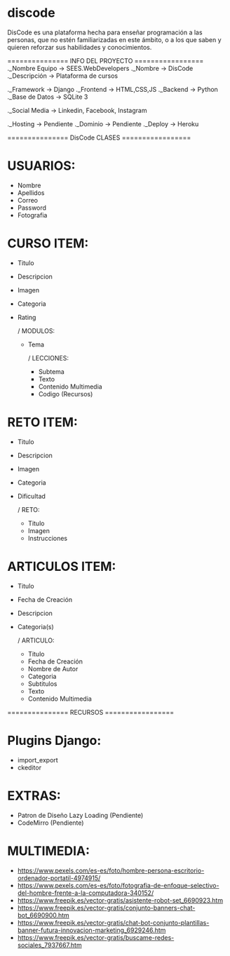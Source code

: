 # discode
DisCode es una plataforma hecha para enseñar programación a las personas, que no estén familiarizadas en este ámbito, o a los que saben y quieren reforzar sus habilidades y conocimientos. 

=============== INFO DEL PROYECTO =================
._Nombre Equipo -> SEES.WebDevelopers 
._Nombre        -> DisCode
._Descripción   -> Plataforma de cursos

._Framework     -> Django 
._Frontend      -> HTML,CSS,JS
._Backend       -> Python
._Base de Datos -> SQLite 3

._Social Media  -> Linkedin, Facebook, Instagram

._Hosting       -> Pendiente
._Dominio       -> Pendiente
._Deploy        -> Heroku



=============== DisCode CLASES =================
# USUARIOS:
  - Nombre
  - Apellidos
  - Correo
  - Password
  - Fotografia



# CURSO ITEM:
  - Titulo
  - Descripcion
  - Imagen
  - Categoria
  - Rating

    / MODULOS:
      - Tema

        / LECCIONES:
          - Subtema
          - Texto
          - Contenido Multimedia
          - Codigo (Recursos)



# RETO ITEM:
  - Titulo
  - Descripcion
  - Imagen
  - Categoria
  - Dificultad

    / RETO:
      - Titulo
      - Imagen
      - Instrucciones



# ARTICULOS ITEM:
  - Titulo
  - Fecha de Creación
  - Descripcion
  - Categoria(s)

    / ARTICULO:
      - Titulo
      - Fecha de Creación
      - Nombre de Autor
      - Categoria
      - Subtitulos
      - Texto
      - Contenido Multimedia



=============== RECURSOS =================
# Plugins Django:
  - import_export
  - ckeditor


# EXTRAS:
  - Patron de Diseño Lazy Loading (Pendiente)
  - CodeMirro (Pendiente)


# MULTIMEDIA:
  - https://www.pexels.com/es-es/foto/hombre-persona-escritorio-ordenador-portatil-4974915/
  - https://www.pexels.com/es-es/foto/fotografia-de-enfoque-selectivo-del-hombre-frente-a-la-computadora-340152/
  - https://www.freepik.es/vector-gratis/asistente-robot-set_6690923.htm
  - https://www.freepik.es/vector-gratis/conjunto-banners-chat-bot_6690900.htm
  - https://www.freepik.es/vector-gratis/chat-bot-conjunto-plantillas-banner-futura-innovacion-marketing_6929246.htm
  - https://www.freepik.es/vector-gratis/buscame-redes-sociales_7937667.htm
